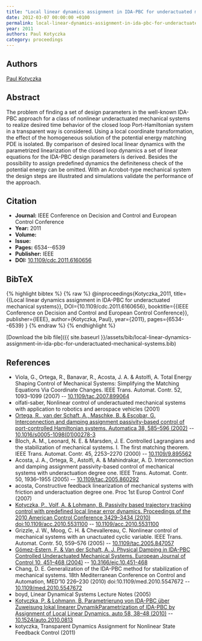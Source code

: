 ```yaml
---
title: "Local linear dynamics assignment in IDA-PBC for underactuated mechanical systems"
date: 2012-03-07 00:00:00 +0100
permalink: local-linear-dynamics-assignment-in-ida-pbc-for-underactuated-mechanical-systems
year: 2011
authors: Paul Kotyczka
category: proceedings
---
```

 
## Authors
[Paul Kotyczka](authors/paul-kotyczka)
 
## Abstract
The problem of finding a set of design parameters in the well-known IDA-PBC approach for a class of nonlinear underactuated mechanical systems to realize desired time behavior of the closed loop Port-Hamiltonian system in a transparent way is considered. Using a local coordinate transformation, the effect of the homogeneous solution of the potential energy matching PDE is isolated. By comparison of desired local linear dynamics with the parametrized linearization of the closed loop dynamics a set of linear equations for the IDA-PBC design parameters is derived. Besides the possibility to assign predefined dynamics the definiteness check of the potential energy can be omitted. With an Acrobot-type mechanical system the design steps are illustrated and simulations validate the performance of the approach.
 
## Citation
- **Journal:** IEEE Conference on Decision and Control and European Control Conference
- **Year:** 2011
- **Volume:** 
- **Issue:** 
- **Pages:** 6534--6539
- **Publisher:** IEEE
- **DOI:** [10.1109/cdc.2011.6160656](https://doi.org/10.1109/cdc.2011.6160656)
 
## BibTeX
{% highlight bibtex %}
{% raw %}
@inproceedings{Kotyczka_2011,
  title={{Local linear dynamics assignment in IDA-PBC for underactuated mechanical systems}},
  DOI={10.1109/cdc.2011.6160656},
  booktitle={{IEEE Conference on Decision and Control and European Control Conference}},
  publisher={IEEE},
  author={Kotyczka, Paul},
  year={2011},
  pages={6534--6539}
}
{% endraw %}
{% endhighlight %}
 
[Download the bib file]({{ site.baseurl }}/assets/bib/local-linear-dynamics-assignment-in-ida-pbc-for-underactuated-mechanical-systems.bib)
 
## References
- Viola, G., Ortega, R., Banavar, R., Acosta, J. A. & Astolfi, A. Total Energy Shaping Control of Mechanical Systems: Simplifying the Matching Equations Via Coordinate Changes. IEEE Trans. Automat. Contr. 52, 1093–1099 (2007) -- [10.1109/tac.2007.899064](https://doi.org/10.1109/tac.2007.899064)
- olfati-saber, Nonlinear control of underactuated mechanical systems with application to robotics and aerospace vehicles (2001)
- [Ortega, R., van der Schaft, A., Maschke, B. & Escobar, G. Interconnection and damping assignment passivity-based control of port-controlled Hamiltonian systems. Automatica 38, 585–596 (2002)](interconnection-and-damping-assignment-passivity-based-control-of-port-controlled-hamiltonian-systems) -- [10.1016/s0005-1098(01)00278-3](https://doi.org/10.1016/s0005-1098(01)00278-3)
- Bloch, A. M., Leonard, N. E. & Marsden, J. E. Controlled Lagrangians and the stabilization of mechanical systems. I. The first matching theorem. IEEE Trans. Automat. Contr. 45, 2253–2270 (2000) -- [10.1109/9.895562](https://doi.org/10.1109/9.895562)
- Acosta, J. A., Ortega, R., Astolfi, A. & Mahindrakar, A. D. Interconnection and damping assignment passivity-based control of mechanical systems with underactuation degree one. IEEE Trans. Automat. Contr. 50, 1936–1955 (2005) -- [10.1109/tac.2005.860292](https://doi.org/10.1109/tac.2005.860292)
- acosta, Constructive feedback linearization of mechanical systems with friction and underactuation degree one. Proc 1st Europ Control Conf (2007)
- [Kotyczka, P., Volf, A. & Lohmann, B. Passivity based trajectory tracking control with predefined local linear error dynamics. Proceedings of the 2010 American Control Conference 3429–3434 (2010) doi:10.1109/acc.2010.5531100](passivity-based-trajectory-tracking-control-with-predefined-local-linear-error-dynamics) -- [10.1109/acc.2010.5531100](https://doi.org/10.1109/acc.2010.5531100)
- Grizzle, J. W., Moog, C. H. & Chevallereau, C. Nonlinear control of mechanical systems with an unactuated cyclic variable. IEEE Trans. Automat. Contr. 50, 559–576 (2005) -- [10.1109/tac.2005.847057](https://doi.org/10.1109/tac.2005.847057)
- [Gómez-Estern, F. & Van der Schaft, A. J. Physical Damping in IDA-PBC Controlled Underactuated Mechanical Systems. European Journal of Control 10, 451–468 (2004)](physical-damping-in-ida-pbc-controlled-underactuated-mechanical-systems) -- [10.3166/ejc.10.451-468](https://doi.org/10.3166/ejc.10.451-468)
- Chang, D. E. Generalization of the IDA-PBC method for stabilization of mechanical systems. 18th Mediterranean Conference on Control and Automation, MED’10 226–230 (2010) doi:10.1109/med.2010.5547672 -- [10.1109/med.2010.5547672](https://doi.org/10.1109/med.2010.5547672)
- boyd, Linear Dynamical Systems Lecture Notes (2005)
- [Kotyczka, P. & Lohmann, B. Parametrierung von IDA-PBC über Zuweisung lokal linearer DynamikParametrization of IDA-PBC by Assignment of Local Linear Dynamics. auto 58, 38–48 (2010)](parametrierung-von-ida-pbc-uber-zuweisung-lokal-linearer-dynamikparametrization-of-ida-pbc-by-assignment-of-local-linear-dynamics) -- [10.1524/auto.2010.0813](https://doi.org/10.1524/auto.2010.0813)
- kotyczka, Transparent Dynamics Assignment for Nonlinear State Feedback Control (2011)

